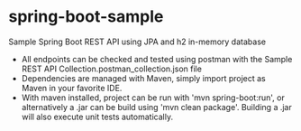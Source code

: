 # spring-boot-sample
Sample Spring Boot REST API using JPA and h2 in-memory database

- All endpoints can be checked and tested using postman with the Sample REST API Collection.postman_collection.json file
- Dependencies are managed with Maven, simply import project as Maven in your favorite IDE.
- With maven installed, project can be run with 'mvn spring-boot:run', or alternatively a .jar can be build using 'mvn clean package'. Building a .jar will also execute unit tests automatically.
